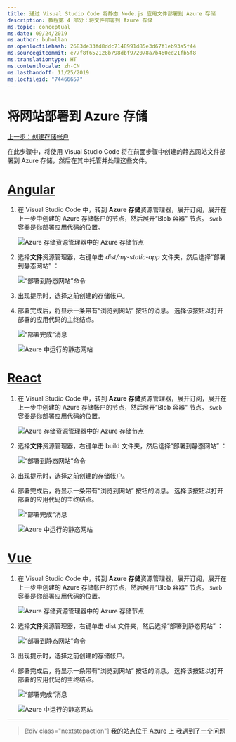 ```yaml
---
title: 通过 Visual Studio Code 将静态 Node.js 应用文件部署到 Azure 存储
description: 教程第 4 部分：将文件部署到 Azure 存储
ms.topic: conceptual
ms.date: 09/24/2019
ms.author: buhollan
ms.openlocfilehash: 2683de33fd8ddc7148991d85e3d67f1eb93a5f44
ms.sourcegitcommit: e77f8f652128b798dbf972078a7b460ed21fb5f8
ms.translationtype: HT
ms.contentlocale: zh-CN
ms.lasthandoff: 11/25/2019
ms.locfileid: "74466657"
---
```

# <a name="deploy-the-website-to-azure-storage"></a>将网站部署到 Azure 存储

[上一步：创建存储帐户](tutorial-vscode-static-website-node-03.md)

在此步骤中，将使用 Visual Studio Code 将在前面步骤中创建的静态网站文件部署到 Azure 存储，然后在其中托管并处理这些文件。

# <a name="angulartabangular"></a>[Angular](#tab/angular)

1. 在 Visual Studio Code 中，转到 **Azure 存储**资源管理器，展开订阅，展开在上一步中创建的 Azure 存储帐户的节点，然后展开“Blob 容器”  节点。 `$web` 容器是你部署应用代码的位置。

   ![Azure 存储资源管理器中的 Azure 存储节点](media/static-website/storage-nodes.png)

1. 选择**文件**资源管理器，右键单击 _dist/my-static-app_ 文件夹，然后选择“部署到静态网站”  ：

    ![“部署到静态网站”命令](media/static-website/deploy-build-angular.png)

1. 出现提示时，选择之前创建的存储帐户。

1. 部署完成后，将显示一条带有“浏览到网站”  按钮的消息。 选择该按钮以打开部署的应用代码的主终结点。

    ![“部署完成”消息](media/static-website/deployment-complete.png)

    ![Azure 中运行的静态网站](media/static-website/azure-app-angular.png)

# <a name="reacttabreact"></a>[React](#tab/react)

1. 在 Visual Studio Code 中，转到 **Azure 存储**资源管理器，展开订阅，展开在上一步中创建的 Azure 存储帐户的节点，然后展开“Blob 容器”  节点。 `$web` 容器是你部署应用代码的位置。

   ![Azure 存储资源管理器中的 Azure 存储节点](media/static-website/storage-nodes.png)

1. 选择**文件**资源管理器，右键单击 build  文件夹，然后选择“部署到静态网站”  ：

    ![“部署到静态网站”命令](media/static-website/deploy-build-react.png)

1. 出现提示时，选择之前创建的存储帐户。

1. 部署完成后，将显示一条带有“浏览到网站”  按钮的消息。 选择该按钮以打开部署的应用代码的主终结点。

    ![“部署完成”消息](media/static-website/deployment-complete.png)

    ![Azure 中运行的静态网站](media/static-website/azure-app-react.png)

# <a name="vuetabvue"></a>[Vue](#tab/vue)

1. 在 Visual Studio Code 中，转到 **Azure 存储**资源管理器，展开订阅，展开在上一步中创建的 Azure 存储帐户的节点，然后展开“Blob 容器”  节点。 `$web` 容器是你部署应用代码的位置。

   ![Azure 存储资源管理器中的 Azure 存储节点](media/static-website/storage-nodes.png)

1. 选择**文件**资源管理器，右键单击 dist  文件夹，然后选择“部署到静态网站”  ：

    ![“部署到静态网站”命令](media/static-website/deploy-build-vue.png)

1. 出现提示时，选择之前创建的存储帐户。

1. 部署完成后，将显示一条带有“浏览到网站”  按钮的消息。 选择该按钮以打开部署的应用代码的主终结点。

    ![“部署完成”消息](media/static-website/deployment-complete.png)

    ![Azure 中运行的静态网站](media/static-website/azure-app-vue.png)

---

> [!div class="nextstepaction"]
> [我的站点位于 Azure 上](tutorial-vscode-static-website-node-05.md) [我遇到了一个问题](https://www.research.net/r/PWZWZ52?tutorial=node-deployment-staticwebsite&step=create-storage)
